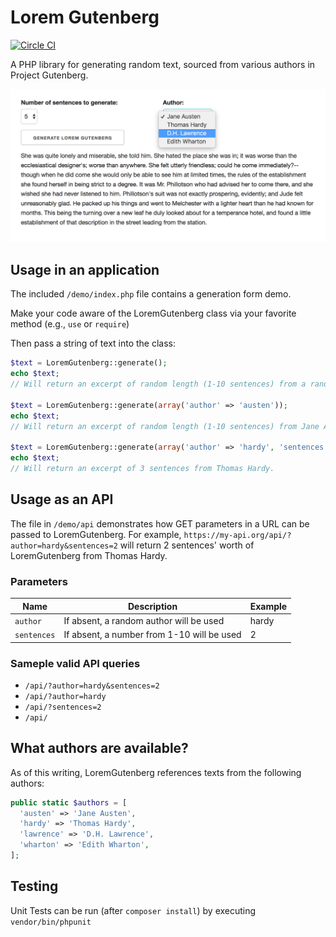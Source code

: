 # Lorem Gutenberg

[![Circle CI](https://circleci.com/gh/writecrow/lorem_gutenberg.svg?style=shield)](https://circleci.com/gh/writecrow/lorem_gutenberg)

A PHP library for generating random text, sourced from various authors in
Project Gutenberg.

![Screenshot of Text Generation](https://raw.githubusercontent.com/writecrow/lorem_gutenberg/master/demo/screenshot.png)

## Usage in an application
The included `/demo/index.php` file contains a generation form demo.

Make your code aware of the LoremGutenberg class via your favorite method (e.g.,
`use` or `require`)

Then pass a string of text into the class:
```php
$text = LoremGutenberg::generate();
echo $text;
// Will return an excerpt of random length (1-10 sentences) from a random author.

$text = LoremGutenberg::generate(array('author' => 'austen'));
echo $text;
// Will return an excerpt of random length (1-10 sentences) from Jane Austen.

$text = LoremGutenberg::generate(array('author' => 'hardy', 'sentences' => 3));
echo $text;
// Will return an excerpt of 3 sentences from Thomas Hardy.
```

## Usage as an API
The file in `/demo/api` demonstrates how GET parameters in a URL can be passed to LoremGutenberg. For example, `https://my-api.org/api/?author=hardy&sentences=2` will return 2 sentences' worth of LoremGutenberg from Thomas Hardy.

### Parameters
| Name  | Description | Example |
| ------------- | ------------- | ------------- |
| `author`  | If absent, a random author will be used | hardy |
| `sentences`  | If absent, a number from 1-10 will be used | 2 |

### Sameple valid API queries
- `/api/?author=hardy&sentences=2`
- `/api/?author=hardy`
- `/api/?sentences=2`
- `/api/`

## What authors are available?
As of this writing, LoremGutenberg references texts from the following authors:
```php
public static $authors = [
  'austen' => 'Jane Austen',
  'hardy' => 'Thomas Hardy',
  'lawrence' => 'D.H. Lawrence',
  'wharton' => 'Edith Wharton',
];
```

## Testing
Unit Tests can be run (after ```composer install```) by executing ```vendor/bin/phpunit```
